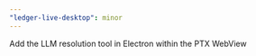 ```yaml
---
"ledger-live-desktop": minor
---
```


Add the LLM resolution tool in Electron within the PTX WebView
